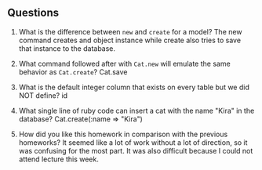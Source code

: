 ## Questions

1. What is the difference between `new` and `create` for a model?
	The new command creates and object instance while create also tries to save that instance to the database.

2. What command followed after with `Cat.new` will emulate the same behavior as `Cat.create`?
	Cat.save

3. What is the default integer column that exists on every table but we did NOT define?
	id
	
4. What single line of ruby code can insert a cat with the name "Kira" in the database?
	Cat.create(:name => "Kira")

5. How did you like this homework in comparison with the previous homeworks?
	It seemed like a lot of work without a lot of direction, so it was confusing for the most part. It was also difficult because I could not attend lecture this week.